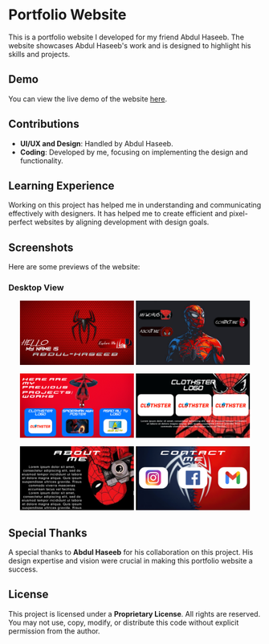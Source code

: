 # Portfolio Website

This is a portfolio website I developed for my friend Abdul Haseeb. The website showcases Abdul Haseeb's work and is designed to highlight his skills and projects.

## Demo

You can view the live demo of the website [here](http://abdulhaseeb.atwebpages.com/).

## Contributions

- **UI/UX and Design**: Handled by Abdul Haseeb.
- **Coding**: Developed by me, focusing on implementing the design and functionality.

## Learning Experience

Working on this project has helped me in understanding and communicating effectively with designers. It has helped me to create efficient and pixel-perfect websites by aligning development with design goals.

## Screenshots

Here are some previews of the website:

### Desktop View

<p align="center">
  <img src="Screens/home.png" alt="Home Page" width="45%">
  <img src="Screens/explore-me.png" alt="Explore Me Page" width="45%">
</p>

<p align="center">
  <img src="Screens/my-projects.png" alt="My Projects Page" width="45%">
  <img src="Screens/project-example.png" alt="Project Example Page" width="45%">
</p>

<p align="center">
  <img src="Screens/about.png" alt="About Page" width="45%">
  <img src="Screens/contact.png" alt="Contact Page" width="45%">
</p>

## Special Thanks

A special thanks to **Abdul Haseeb** for his collaboration on this project. His design expertise and vision were crucial in making this portfolio website a success.

## License

This project is licensed under a **Proprietary License**. All rights are reserved. You may not use, copy, modify, or distribute this code without explicit permission from the author.
